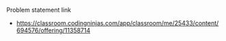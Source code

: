 Problem statement link

- https://classroom.codingninjas.com/app/classroom/me/25433/content/694576/offering/11358714
